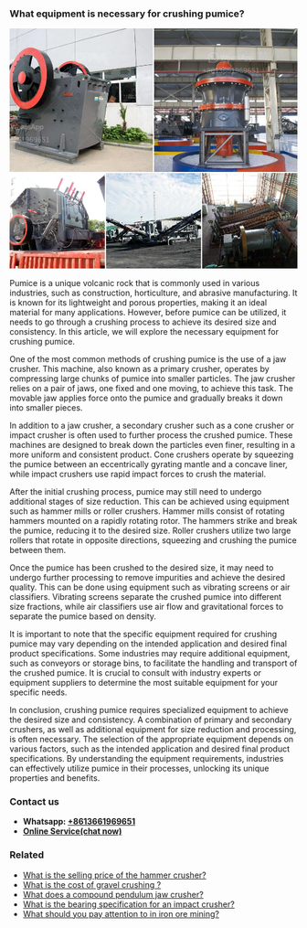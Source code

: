<h3>What equipment is necessary for crushing pumice?</h3><img src='1701743104.jpg' alt=''><p>Pumice is a unique volcanic rock that is commonly used in various industries, such as construction, horticulture, and abrasive manufacturing. It is known for its lightweight and porous properties, making it an ideal material for many applications. However, before pumice can be utilized, it needs to go through a crushing process to achieve its desired size and consistency. In this article, we will explore the necessary equipment for crushing pumice.</p><p>One of the most common methods of crushing pumice is the use of a jaw crusher. This machine, also known as a primary crusher, operates by compressing large chunks of pumice into smaller particles. The jaw crusher relies on a pair of jaws, one fixed and one moving, to achieve this task. The movable jaw applies force onto the pumice and gradually breaks it down into smaller pieces.</p><p>In addition to a jaw crusher, a secondary crusher such as a cone crusher or impact crusher is often used to further process the crushed pumice. These machines are designed to break down the particles even finer, resulting in a more uniform and consistent product. Cone crushers operate by squeezing the pumice between an eccentrically gyrating mantle and a concave liner, while impact crushers use rapid impact forces to crush the material.</p><p>After the initial crushing process, pumice may still need to undergo additional stages of size reduction. This can be achieved using equipment such as hammer mills or roller crushers. Hammer mills consist of rotating hammers mounted on a rapidly rotating rotor. The hammers strike and break the pumice, reducing it to the desired size. Roller crushers utilize two large rollers that rotate in opposite directions, squeezing and crushing the pumice between them.</p><p>Once the pumice has been crushed to the desired size, it may need to undergo further processing to remove impurities and achieve the desired quality. This can be done using equipment such as vibrating screens or air classifiers. Vibrating screens separate the crushed pumice into different size fractions, while air classifiers use air flow and gravitational forces to separate the pumice based on density.</p><p>It is important to note that the specific equipment required for crushing pumice may vary depending on the intended application and desired final product specifications. Some industries may require additional equipment, such as conveyors or storage bins, to facilitate the handling and transport of the crushed pumice. It is crucial to consult with industry experts or equipment suppliers to determine the most suitable equipment for your specific needs.</p><p>In conclusion, crushing pumice requires specialized equipment to achieve the desired size and consistency. A combination of primary and secondary crushers, as well as additional equipment for size reduction and processing, is often necessary. The selection of the appropriate equipment depends on various factors, such as the intended application and desired final product specifications. By understanding the equipment requirements, industries can effectively utilize pumice in their processes, unlocking its unique properties and benefits.</p><h3>Contact us</h3><ul><li><strong>Whatsapp:&nbsp;<a href="https://wa.me/8613661969651">+8613661969651</a></strong></li><li><a href="https://swt.shibang-china.com/?git&amp;zhl&amp;What equipment is necessary for crushing pumice"><strong>Online Service(chat now)</strong></a></li></ul><h3>Related</h3><ul><li><a href='What is the selling price of the hammer crusher.md'>What is the selling price of the hammer crusher?</a></li><li><a href='What is the cost of gravel crushing .md'>What is the cost of gravel crushing ?</a></li><li><a href='What does a compound pendulum jaw crusher.md'>What does a compound pendulum jaw crusher?</a></li><li><a href='What is the bearing specification for an impact crusher.md'>What is the bearing specification for an impact crusher?</a></li><li><a href='What should you pay attention to in iron ore mining.md'>What should you pay attention to in iron ore mining?</a></li></ul>